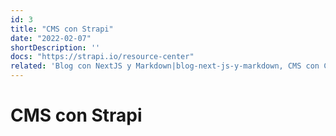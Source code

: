 ```yaml
---
id: 3
title: "CMS con Strapi"
date: "2022-02-07"
shortDescription: ''
docs: "https://strapi.io/resource-center"
related: 'Blog con NextJS y Markdown|blog-next-js-y-markdown, CMS con Contentful|cms-con-contentful, Vercel|vercel'
---
```


# CMS con Strapi